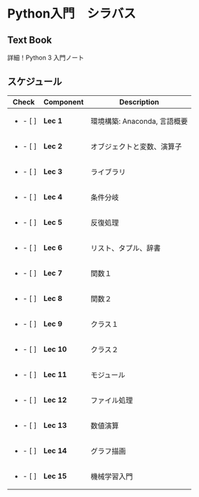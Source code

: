 # Python入門　シラバス

## Text Book

詳細！Python 3 入門ノート

## スケジュール

| Check | Component | Description |
| ---- | ---- | --- |
| <ul><li> - [ ] </li></ul>  | **Lec 1** | 環境構築: Anaconda, 言語概要 |
| <ul><li> - [ ] </li></ul> | **Lec 2** | オブジェクトと変数、演算子 |
| <ul><li> - [ ] </li></ul> | **Lec 3** | ライブラリ |
| <ul><li> - [ ] </li></ul> | **Lec 4** | 条件分岐 |
| <ul><li> - [ ] </li></ul> | **Lec 5** | 反復処理 |
| <ul><li> - [ ] </li></ul> | **Lec 6** | リスト、タプル、辞書 |
| <ul><li> - [ ] </li></ul> | **Lec 7** | 関数１ |
| <ul><li> - [ ] </li></ul> | **Lec 8** | 関数２ |
| <ul><li> - [ ] </li></ul> | **Lec 9** | クラス１ |
| <ul><li> - [ ] </li></ul> | **Lec 10** | クラス２ |
| <ul><li> - [ ] </li></ul> | **Lec 11** | モジュール |
| <ul><li> - [ ] </li></ul> | **Lec 12** | ファイル処理 |
| <ul><li> - [ ] </li></ul> | **Lec 13** | 数値演算 |
| <ul><li> - [ ] </li></ul> | **Lec 14** | グラフ描画 |
| <ul><li> - [ ] </li></ul> | **Lec 15** | 機械学習入門 |
